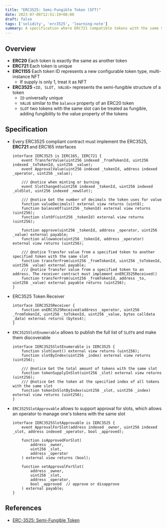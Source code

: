 ```yaml
---
title: "ERC3525: Semi-Fungible Token (SFT)"
date: 2023-07-06T12:51:19+08:00
draft: false
tags: ['solidity', 'erc3525', 'learning-note']
summary: A specification where ERC721 compatible tokens with the same SLOT and different IDs are fungible.
---
```


## Overview

- **ERC20** Each token is exactly the same as another token
- **ERC721** Each token is unique
- **ERC1155** Each token ID represents a new configurable token type, multi-instance NFT
    - If supply is only 1, treat it as NFT
- **ERC3525** `<ID, SLOT, VALUE>` represents the semi-fungible structure of a token
    - `ID` universally unique
    - `VALUE` similar to the `balance` property of an ERC20 token
    - `SLOT` two tokens with the same slot can be treated as fungible, adding fungibility to the value property of the tokens

## Specification

- Every ERC3525 compliant contract must implement the ERC3525, **ERC721** and ERC165 interfaces

    ```solidity
    interface IERC3525 is IERC165, IERC721 {
        event TransferValue(uint256 indexed _fromTokenId, uint256 indexed _toTokenId, uint256 _value);
        event ApprovalValue(uint256 indexed _tokenId, address indexed _operator, uint256 _value);

        /// @notice when minting or burning
        event SlotChanged(uint256 indexed _tokenId, uint256 indexed _oldSlot, uint256 indexed _newSlot);

        /// @notice Get the number of decimals the token uses for value
        function valueDecimals() external view returns (uint8);
        function balanceOf(uint256 _tokenId) external view returns (uint256);
        function slotOf(uint256 _tokenId) external view returns (uint256);

        function approve(uint256 _tokenId, address _operator, uint256 _value) external payable;
        function allowance(uint256 _tokenId, address _operator) external view returns (uint256);

        /// @notice Transfer value from a specified token to another specified token with the same slot
        function transferFrom(uint256 _fromTokenId, uint256 _toTokenId, uint256 _value) external payable;
        /// @notice Transfer value from a specified token to an address. The receiver contract must implement onERC3525Received()
        function transferFrom(uint256 _fromTokenId, address _to, uint256 _value) external payable returns (uint256);
    }
    ```

- ERC3525 Token Receiver

    ```solidity
    interface IERC3525Receiver {
        function onERC3525Received(address _operator, uint256 _fromTokenId, uint256 _toTokenId, uint256 _value, bytes calldata _data) external returns (bytes4);
    }
    ```

- `ERC3525SlotEnumerable` allows to publish the full list of `SLOT`s and make them discoverable

    ```solidity
    interface IERC3525SlotEnumerable is IERC3525 {
        function slotCount() external view returns (uint256);
        function slotByIndex(uint256 _index) external view returns (uint256);

        /// @notice Get the total amount of tokens with the same slot
        function tokenSupplyInSlot(uint256 _slot) external view returns (uint256);
        /// @notice Get the token at the specified index of all tokens with the same slot
        function tokenInSlotByIndex(uint256 _slot, uint256 _index) external view returns (uint256);
    }
    ```

- `ERC3525SlotApprovable` allows to support approval for slots, which allows an operator to manage one's tokens with the same slot

    ```solidity
    interface IERC3525SlotApprovable is IERC3525 {
        event ApprovalForSlot(address indexed _owner, uint256 indexed _slot, address indexed _operator, bool _approved);

        function isApprovedForSlot(
            address _owner,
            uint256 _slot,
            address _operator
        ) external view returns (bool);

        function setApprovalForSlot(
            address _owner,
            uint256 _slot,
            address _operator,
            bool _approved  // approve or disapprove
        ) external payable;
    }
    ```

## References

- [ERC-3525: Semi-Fungible Token](https://eips.ethereum.org/EIPS/eip-3525)